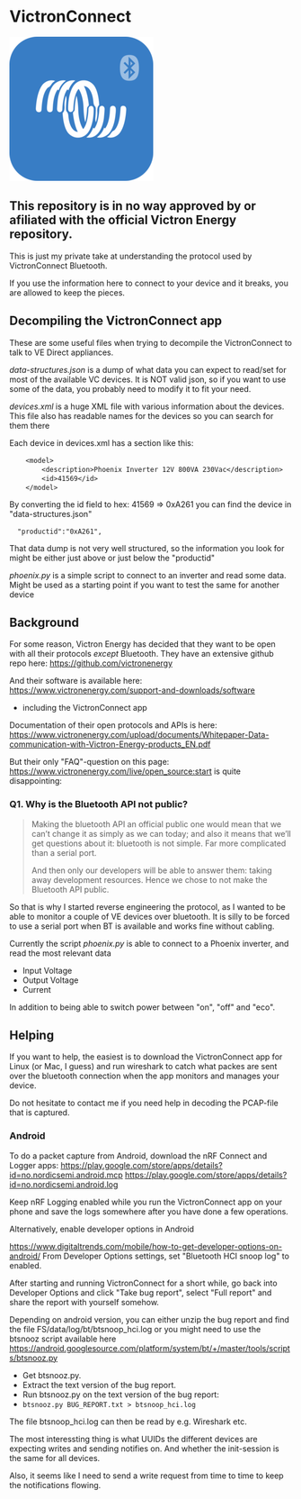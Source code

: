 # VictronConnect
<img src="https://github.com/Olen/VictronConnect/blob/master/VictronConnect.png?raw=true">

## This repository is in no way approved by or afiliated with the official Victron Energy repository.  
This is just my private take at understanding the protocol used by VictronConnect Bluetooth.

If you use the information here to connect to your device and it breaks, you are allowed to keep the pieces.

## Decompiling the VictronConnect app

These are some useful files when trying to decompile the VictronConnect to talk to VE Direct appliances.

*data-structures.json* is a dump of what data you can expect to read/set for most of the available VC devices.  It is NOT valid json, so if you want to use some of the data, you probably need to modify it to fit your need.

*devices.xml* is a huge XML file with various information about the devices. This file also has readable names for the devices so you can search for them there

Each device in devices.xml has a section like this:
```
    <model>
        <description>Phoenix Inverter 12V 800VA 230Vac</description>
        <id>41569</id>
    </model>
```
By converting the id field to hex: 41569 => 0xA261 you can find the device in "data-structures.json"
```
  "productid":"0xA261",
```
That data dump is not very well structured, so the information you look for might be either just above or just below the "productid"

*phoenix.py* is a simple script to connect to an inverter and read some data.  Might be used as a starting point if you want to test the same for another device


## Background

For some reason, Victron Energy has decided that they want to be open with all their protocols _except_ Bluetooth.
They have an extensive github repo here: https://github.com/victronenergy

And their software is available here: https://www.victronenergy.com/support-and-downloads/software
- including the VictronConnect app

Documentation of their open protocols and APIs is here: https://www.victronenergy.com/upload/documents/Whitepaper-Data-communication-with-Victron-Energy-products_EN.pdf

But their only "FAQ"-question on this page: https://www.victronenergy.com/live/open_source:start is quite disappointing:

### Q1. Why is the Bluetooth API not public?
> Making the bluetooth API an official public one would mean that we can’t change it as simply as we can today; and also it means that we’ll get questions about it: bluetooth is not simple. Far more complicated than a serial port.
> 
> And then only our developers will be able to answer them: taking away development resources. Hence we chose to not make the Bluetooth API public.

So that is why I started reverse engineering the protocol, as I wanted to be able to monitor a couple of VE devices over bluetooth.  It is silly to be forced to use a serial port when BT is available and works fine without cabling.

Currently the script *phoenix.py* is able to connect to a Phoenix inverter, and read the most relevant data
- Input Voltage
- Output Voltage
- Current

In addition to being able to switch power between "on", "off" and "eco".


## Helping

If you want to help, the easiest is to download the VictronConnect app for Linux (or Mac, I guess) and run wireshark to catch what packes are sent over the bluetooth connection when the app monitors and manages your device.

Do not hesitate to contact me if you need help in decoding the PCAP-file that is captured.

### Android
To do a packet capture from Android, download the nRF Connect and Logger apps: 
https://play.google.com/store/apps/details?id=no.nordicsemi.android.mcp
https://play.google.com/store/apps/details?id=no.nordicsemi.android.log

Keep nRF Logging enabled while you run the VictronConnect app on your phone and save the logs somewhere after you have done a few operations.

Alternatively, enable developer options in Android

https://www.digitaltrends.com/mobile/how-to-get-developer-options-on-android/
From Developer Options settings, set "Bluetooth HCI snoop log" to enabled. 

After starting and running VictronConnect for a short while, go back into Developer Options and click "Take bug report", select "Full report" and share the report with yourself somehow.

Depending on android version, you can either unzip the bug report and find the file FS/data/log/bt/btsnoop_hci.log or you might need to use the btsnooz script available here https://android.googlesource.com/platform/system/bt/+/master/tools/scripts/btsnooz.py

* Get btsnooz.py.
* Extract the text version of the bug report.
* Run btsnooz.py on the text version of the bug report:
* `btsnooz.py BUG_REPORT.txt > btsnoop_hci.log`

The file btsnoop_hci.log can then be read by e.g. Wireshark etc.


The most interessting thing is what UUIDs the different devices are expecting writes and sending notifies on.  And whether the init-session is the same for all devices.

Also, it seems like I need to send a write request from time to time to keep the notifications flowing.



